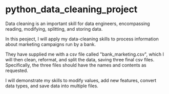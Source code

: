 # python_data_cleaning_project

Data cleaning is an important skill for data engineers, encompassing reading, modifying, splitting, and storing data.

In this peoject, I will apply my data-cleaning skills to process information about marketing campaigns run by a bank.

They have supplied me with a csv file called "bank_marketing.csv", which I will then clean, reformat, and split the data, saving three final csv files. Specifically, the three files should have the names and contents as requested.

I will demonstrate my skills to modify values, add new features, convert data types, and save data into multiple files.



